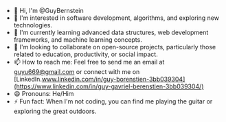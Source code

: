 - 👋 Hi, I'm @GuyBernstein
- 👀 I'm interested in software development, algorithms, and exploring new technologies.
- 🌱 I'm currently learning advanced data structures, web development frameworks, and machine learning concepts.
- 💞️ I'm looking to collaborate on open-source projects, particularly those related to education, productivity, or social impact.
- 📫 How to reach me: Feel free to send me an email at guyu669@gmail.com or connect with me on [LinkedIn.www.linkedin.com/in/guy-borenstien-3bb039304](https://www.linkedin.com/in/guy-gavriel-berenstien-3bb039304/)
- 😄 Pronouns: He/Him
- ⚡ Fun fact: When I'm not coding, you can find me playing the guitar or exploring the great outdoors.
